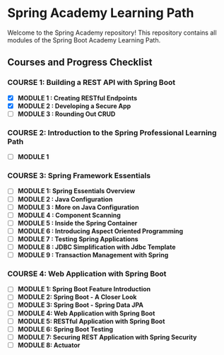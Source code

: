 # Spring Academy Learning Path
Welcome to the Spring Academy repository! This repository contains all modules of the Spring Boot Academy Learning Path.

## Courses and Progress Checklist

### COURSE 1: Building a REST API with Spring Boot
- [x] **MODULE 1 : Creating RESTful Endpoints**
- [x] **MODULE 2 : Developing a Secure App**
- [ ] **MODULE 3 : Rounding Out CRUD**
### COURSE 2: Introduction to the Spring Professional Learning Path
- [ ] **MODULE 1**
### COURSE 3: Spring Framework Essentials
- [ ] **MODULE 1: Spring Essentials Overview**
- [ ] **MODULE 2 : Java Configuration**
- [ ] **MODULE 3 : More on Java Configuration**
- [ ] **MODULE 4 : Component Scanning**
- [ ] **MODULE 5 : Inside the Spring Container**
- [ ] **MODULE 6 : Introducing Aspect Oriented Programming**
- [ ] **MODULE 7 : Testing Spring Applications**
- [ ] **MODULE 8 : JDBC Simplification with Jdbc Template**
- [ ] **MODULE 9 : Transaction Management with Spring**
### COURSE 4: Web Application with Spring Boot
- [ ] **MODULE 1: Spring Boot Feature Introduction**
- [ ] **MODULE 2: Spring Boot - A Closer Look**
- [ ] **MODULE 3: Spring Boot - Spring Data JPA**
- [ ] **MODULE 4: Web Application with Spring Boot**
- [ ] **MODULE 5: RESTful Application with Spring Boot**
- [ ] **MODULE 6: Spring Boot Testing**
- [ ] **MODULE 7: Securing REST Application with Spring Security**
- [ ] **MODULE 8: Actuator**
